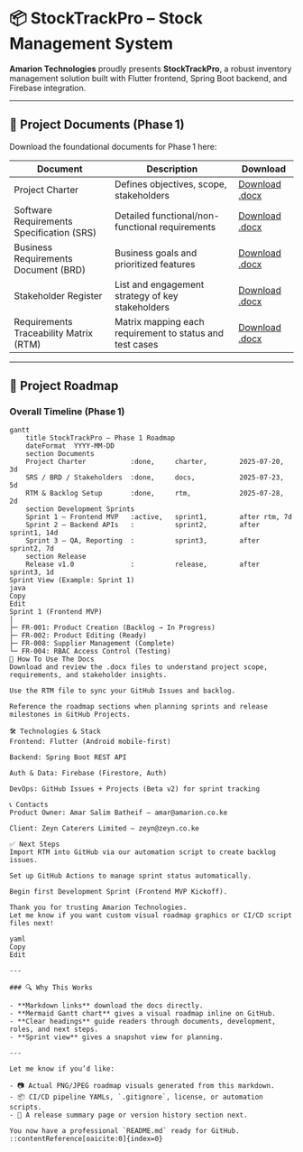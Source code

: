 # 📦 StockTrackPro – Stock Management System

**Amarion Technologies** proudly presents **StockTrackPro**, a robust inventory management solution built with Flutter frontend, Spring Boot backend, and Firebase integration.

---

## 📁 Project Documents (Phase 1)

Download the foundational documents for Phase 1 here:

| Document | Description | Download |
|---------|-------------|----------|
| Project Charter | Defines objectives, scope, stakeholders | [Download .docx](https://github.com/Amarsalim30/Stock-Management-System/raw/master/Frontend/docs/%23%23%23%20%F0%9F%94%B9%20Phase%201%20Initiation%20%26%20Requirements/1.StockTrackPro_Project_Charter.docx) |
| Software Requirements Specification (SRS) | Detailed functional/non-functional requirements | [Download .docx](https://github.com/Amarsalim30/Stock-Management-System/raw/master/Frontend/docs/%23%23%23%20Phase%201%20Initiation%20%26%20Requirements/2.Software%20Requirements%20Specification.docx) |
| Business Requirements Document (BRD) | Business goals and prioritized features | [Download .docx](https://github.com/Amarsalim30/Stock-Management-System/raw/master/Frontend/docs/%23%23%23%20Phase%201%20Initiation%20%26%20Requirements/3.Business%20Requirements%20Document.docx) |
| Stakeholder Register | List and engagement strategy of key stakeholders | [Download .docx](https://github.com/Amarsalim30/Stock-Management-System/raw/master/Frontend/docs/%23%23%23%20Phase%201%20Initiation%20%26%20Requirements/5.Stakeholder%20Register.docx) |
| Requirements Traceability Matrix (RTM) | Matrix mapping each requirement to status and test cases | [Download .docx](https://github.com/Amarsalim30/Stock-Management-System/raw/master/Frontend/docs/project-automation/rtm_stocktrackpro.docx) |

---

## 🚀 Project Roadmap

### Overall Timeline (Phase 1)

```mermaid
gantt
    title StockTrackPro – Phase 1 Roadmap
    dateFormat  YYYY-MM-DD
    section Documents
    Project Charter           :done,     charter,        2025-07-20, 3d
    SRS / BRD / Stakeholders  :done,     docs,           2025-07-23, 5d
    RTM & Backlog Setup       :done,     rtm,            2025-07-28, 2d
    section Development Sprints
    Sprint 1 – Frontend MVP   :active,   sprint1,        after rtm, 7d
    Sprint 2 – Backend APIs   :          sprint2,        after sprint1, 14d
    Sprint 3 – QA, Reporting  :          sprint3,        after sprint2, 7d
    section Release
    Release v1.0              :          release,        after sprint3, 1d
Sprint View (Example: Sprint 1)
java
Copy
Edit
Sprint 1 (Frontend MVP)
│
├─ FR-001: Product Creation (Backlog → In Progress)
├─ FR-002: Product Editing (Ready)
├─ FR-008: Supplier Management (Complete)
└─ FR-004: RBAC Access Control (Testing)
🧩 How To Use The Docs
Download and review the .docx files to understand project scope, requirements, and stakeholder insights.

Use the RTM file to sync your GitHub Issues and backlog.

Reference the roadmap sections when planning sprints and release milestones in GitHub Projects.

🛠 Technologies & Stack
Frontend: Flutter (Android mobile-first)

Backend: Spring Boot REST API

Auth & Data: Firebase (Firestore, Auth)

DevOps: GitHub Issues + Projects (Beta v2) for sprint tracking

📞 Contacts
Product Owner: Amar Salim Batheif — amar@amarion.co.ke

Client: Zeyn Caterers Limited — zeyn@zeyn.co.ke

✅ Next Steps
Import RTM into GitHub via our automation script to create backlog issues.

Set up GitHub Actions to manage sprint status automatically.

Begin first Development Sprint (Frontend MVP Kickoff).

Thank you for trusting Amarion Technologies.
Let me know if you want custom visual roadmap graphics or CI/CD script files next!

yaml
Copy
Edit

---

### 🔍 Why This Works

- **Markdown links** download the docs directly.
- **Mermaid Gantt chart** gives a visual roadmap inline on GitHub.
- **Clear headings** guide readers through documents, development, roles, and next steps.
- **Sprint view** gives a snapshot view for planning.

---

Let me know if you’d like:

- 📷 Actual PNG/JPEG roadmap visuals generated from this markdown.
- 📦 CI/CD pipeline YAMLs, `.gitignore`, license, or automation scripts.
- 🧮 A release summary page or version history section next.

You now have a professional `README.md` ready for GitHub.
::contentReference[oaicite:0]{index=0}
